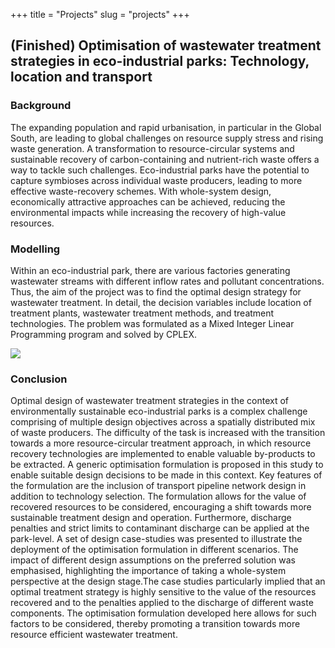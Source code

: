 +++
title = "Projects"
slug = "projects"
+++

## (Finished) Optimisation of wastewater treatment strategies in eco-industrial parks: Technology, location and transport

### Background

The expanding population and rapid urbanisation, in particular in the Global South, are leading to global challenges on resource supply stress and rising waste generation. A transformation to resource-circular systems and sustainable recovery of carbon-containing and nutrient-rich waste offers a way to tackle such challenges. Eco-industrial parks have the potential to capture symbioses across individual waste producers, leading to more effective waste-recovery schemes. With whole-system design, economically attractive approaches can be achieved, reducing the environmental impacts while increasing the recovery of high-value resources. 

### Modelling

Within an eco-industrial park, there are various factories generating wastewater streams with different inflow rates and pollutant concentrations. Thus, the aim of the project was to find the optimal design strategy for wastewater treatment. In detail, the decision variables include location of treatment plants, wastewater treatment methods, and treatment technologies. The problem was formulated as a Mixed Integer Linear Programming program and solved by CPLEX.

![](https://ars.els-cdn.com/content/image/1-s2.0-S1385894719320467-gr3.jpg)



### Conclusion

Optimal design of wastewater treatment strategies in the context of environmentally sustainable eco-industrial parks is a complex challenge comprising of multiple design objectives across a spatially distributed mix of waste producers. The difficulty of the task is increased with the transition towards a more resource-circular treatment approach, in which resource recovery technologies are implemented to enable valuable by-products to be extracted. A generic optimisation formulation is proposed in this study to enable suitable design decisions to be made in this context. Key features of the formulation are the inclusion of transport pipeline network design in addition to technology selection. The formulation allows for the value of recovered resources to be considered, encouraging a shift towards more sustainable treatment design and operation. Furthermore, discharge penalties and strict limits to contaminant discharge can be applied at the park-level. A set of design case-studies was presented to illustrate the deployment of the optimisation formulation in different scenarios. The impact of different design assumptions on the preferred solution was emphasised, highlighting the importance of taking a whole-system perspective at the design stage.The case studies particularly implied that an optimal treatment strategy is highly sensitive to the value of the resources recovered and to the penalties applied to the discharge of different waste components. The optimisation formulation developed here allows for such factors to be considered, thereby promoting a transition towards more resource efficient wastewater treatment.



